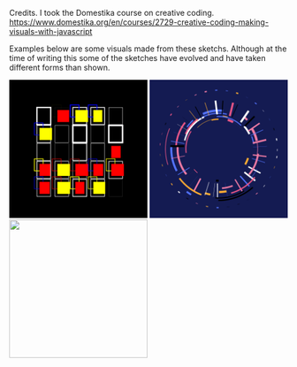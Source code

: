 Credits.
I took the Domestika course on creative coding. https://www.domestika.org/en/courses/2729-creative-coding-making-visuals-with-javascript

Examples below are some visuals made from these sketchs. Although at the time of writing this some of the sketches have evolved and have taken different forms than shown.

<img src="./tmp/2021.10.02-14.04.51.gif" width="250" height="250"/>
<img src="./tmp/2021.10.10-15.23.19.gif" width="250" height="250"/>
<img src="./tmp/2021.11.09-19.37.48.gif" width="250" height="250"/>

